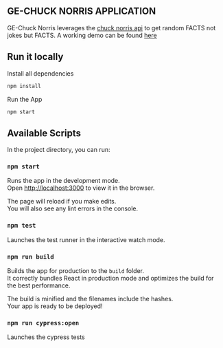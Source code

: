## GE-CHUCK NORRIS APPLICATION

GE-Chuck Norris leverages the [chuck norris api](https://api.chucknorris.io/) to get random FACTS not jokes but FACTS. A working demo can be found [here](https://main--scintillating-pony-f06dd2.netlify.app/)

## Run it locally

Install all dependencies

```bash
npm install
```

Run the App

```bash
npm start
```

## Available Scripts

In the project directory, you can run:

### `npm start`

Runs the app in the development mode.<br />
Open [http://localhost:3000](http://localhost:3000) to view it in the browser.

The page will reload if you make edits.<br />
You will also see any lint errors in the console.

### `npm test`

Launches the test runner in the interactive watch mode.<br />

### `npm run build`

Builds the app for production to the `build` folder.<br />
It correctly bundles React in production mode and optimizes the build for the best performance.

The build is minified and the filenames include the hashes.<br />
Your app is ready to be deployed!

### `npm run cypress:open`

Launches the cypress tests
